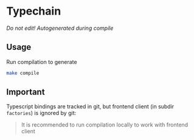 # Typechain

_Do not edit! Autogenerated during compile_

## Usage

Run compilation to generate
```sh
make compile
```

## Important

Typescript bindings are tracked in git, but frontend client (in subdir `factories`) is ignored by git:
> It is recommended to run compilation locally to work with frontend client
